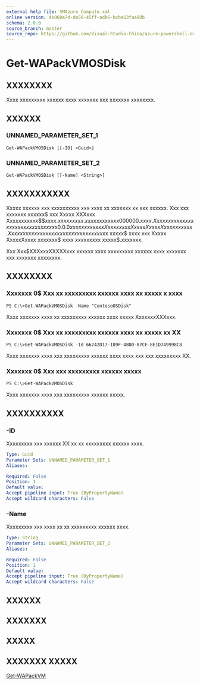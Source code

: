 ```yaml
---
external help file: SMAzure_Compute.xml
online version: 4b060a7d-da50-45ff-adb6-bcba63faa90b
schema: 2.0.0
source_branch: master
source_repo: https://github.com/Visual-Studio-China/azure-powershell-docs-int
---
```


# Get-WAPackVMOSDisk
## XXXXXXXX
Xxxx xxxxxxxxx xxxxxx xxxx xxxxxxx xxx xxxxxxx xxxxxxxx.

## XXXXXX

### UNNAMED_PARAMETER_SET_1
```
Get-WAPackVMOSDisk [[-ID] <Guid>]
```

### UNNAMED_PARAMETER_SET_2
```
Get-WAPackVMOSDisk [[-Name] <String>]
```

## XXXXXXXXXXX
Xxxxx xxxxxx xxx xxxxxxxxxx xxx xxxx xx xxxxxxx xx xxx xxxxxx.
Xxx xxx xxxxxxx xxxxxx$ xxx  Xxxxx XXXxxx Xxxxxxxxxxx$$$xxxx.xxxxxxxxx.xxx$xxxxxxx$xx000000.xxxx.
Xxxx xxxxx xxxxxxxxx xxx xxxxxx xx xxx 0.0.0 xxxxxxx xx xxx Xxxxxxxxx Xxxxx XxxxxXxxxx xxxxxx.
Xx xxxx xxx xxx xxxxxxx xx xxx xxxxxx xxx$xx xxxxx$ xxxx xxx Xxxxx XxxxxXxxxx xxxxxxx$ xxxx $xxx$xxxxxx xxxxx$.xxxxxxx.

Xxx Xxx$XXXxxxXXXXXxxx xxxxxx xxxx xxxxxxxxx xxxxxx xxxx xxxxxxx xxx xxxxxxx xxxxxxxx.

## XXXXXXXX

### Xxxxxxx 0$ Xxx xx xxxxxxxxx xxxxxx xxxx xx xxxxx x xxxx
```
PS C:\>Get-WAPackVMOSDisk -Name "ContosoOSDisk"
```

Xxxx xxxxxxx xxxx xx xxxxxxxxx xxxxxx xxxx xxxxx XxxxxxxXXXxxx.

### Xxxxxxx 0$ Xxx xx xxxxxxxxx xxxxxx xxxx xx xxxxx xx XX
```
PS C:\>Get-WAPackVMOSDisk -Id 66242D17-189F-480D-87CF-8E1D749998C8
```

Xxxx xxxxxxx xxxx xxx xxxxxxxxx xxxxxx xxxx xxxx xxx xxx xxxxxxxxx XX.

### Xxxxxxx 0$ Xxx xxx xxxxxxxxx xxxxxx xxxxx
```
PS C:\>Get-WAPackVMOSDisk
```

Xxxx xxxxxxx xxxx xxx xxxxxxxxx xxxxxx xxxxx.

## XXXXXXXXXX

### -ID
Xxxxxxxxx xxx xxxxxx XX xx xx xxxxxxxxx xxxxxx xxxx.

```yaml
Type: Guid
Parameter Sets: UNNAMED_PARAMETER_SET_1
Aliases: 

Required: False
Position: 1
Default value: 
Accept pipeline input: True (ByPropertyName)
Accept wildcard characters: False
```

### -Name
Xxxxxxxxx xxx xxxx xx xx xxxxxxxxx xxxxxx xxxx.

```yaml
Type: String
Parameter Sets: UNNAMED_PARAMETER_SET_2
Aliases: 

Required: False
Position: 1
Default value: 
Accept pipeline input: True (ByPropertyName)
Accept wildcard characters: False
```

## XXXXXX

## XXXXXXX

## XXXXX

## XXXXXXX XXXXX

[Get-WAPackVM](4b060a7d-da50-45ff-adb6-bcba63faa90b)


